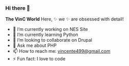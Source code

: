### Hi there 👋

**The VinC World** Here, ✨ _we_ ✨ are obsessed with detail!


- 🔭 I’m currently working on NES Site
- 🌱 I’m currently learning Python
- 👯 I’m looking to collaborate on Drupal
- 💬 Ask me about PHP
- 📫 How to reach me: vincente499@gmail.com
- ⚡ Fun fact: I love to code
